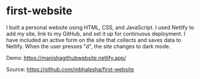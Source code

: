 # first-website

I built a personal website using HTML, CSS, and JavaScript. I used Netlify to add my site, link to my GitHub, and set it up for continuous deployment. I have included an active form on the site that collects and saves data to Netlify. When the user presses "d", the site changes to dark mode.
 
Demo: https://manishagithubwebsite.netlify.app/


Source: https://github.com/mbhalesha/first-website

